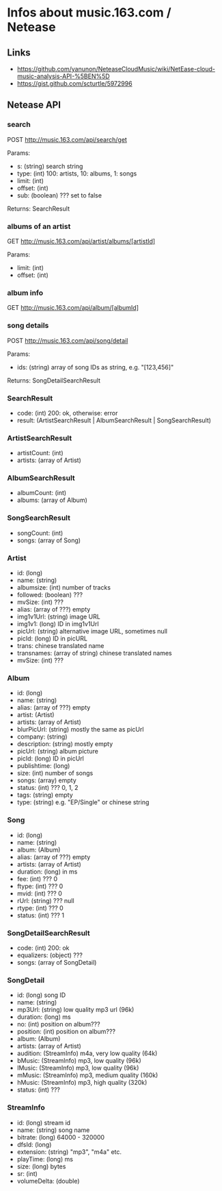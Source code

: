 # Infos about music.163.com / Netease 

## Links

- https://github.com/yanunon/NeteaseCloudMusic/wiki/NetEase-cloud-music-analysis-API-%5BEN%5D
- https://gist.github.com/scturtle/5972996


## Netease API

### search

POST http://music.163.com/api/search/get

Params:

- s: (string) search string
- type: (int) 100: artists, 10: albums, 1: songs
- limit: (int)
- offset: (int)
- sub: (boolean) ??? set to false

Returns: SearchResult

### albums of an artist

GET http://music.163.com/api/artist/albums/[artistId]

Params:

- limit: (int)
- offset: (int)

### album info

GET http://music.163.com/api/album/[albumId]

### song details

POST http://music.163.com/api/song/detail

Params:
- ids: (string) array of song IDs as string, e.g. "[123,456]"

Returns: SongDetailSearchResult

### SearchResult

- code: (int) 200: ok, otherwise: error
- result: (ArtistSearchResult | AlbumSearchResult | SongSearchResult)

### ArtistSearchResult

- artistCount: (int)
- artists: (array of Artist)

### AlbumSearchResult

- albumCount: (int)
- albums: (array of Album)

### SongSearchResult

- songCount: (int)
- songs: (array of Song)

### Artist

- id: (long)
- name: (string)
- albumsize: (int) number of tracks
- followed: (boolean) ???
- mvSize: (int) ???
- alias: (array of ???) empty
- img1v1Url: (string) image URL
- img1v1: (long) ID in img1v1Url
- picUrl: (string) alternative image URL, sometimes null
- picId: (long) ID in picURL
- trans: chinese translated name
- transnames: (array of string) chinese translated names
- mvSize: (int) ???

### Album

- id: (long)
- name: (string)
- alias: (array of ???) empty
- artist: (Artist)
- artists: (array of Artist)
- blurPicUrl: (string) mostly the same as picUrl
- company: (string)
- description: (string) mostly empty
- picUrl: (string) album picture
- picId: (long) ID in picUrl
- publishtime: (long)
- size: (int) number of songs
- songs: (array) empty
- status: (int) ??? 0, 1, 2
- tags: (string) empty
- type: (string) e.g. "EP/Single" or chinese string

### Song

- id: (long)
- name: (string)
- album: (Album)
- alias: (array of ???) empty
- artists: (array of Artist)
- duration: (long) in ms
- fee: (int) ??? 0
- ftype: (int) ??? 0
- mvid: (int) ??? 0
- rUrl: (string) ??? null
- rtype: (int) ??? 0
- status: (int) ??? 1

### SongDetailSearchResult

- code: (int) 200: ok
- equalizers: (object) ???
- songs: (array of SongDetail)

### SongDetail

- id: (long) song ID
- name: (string)
- mp3Url: (string) low quality mp3 url (96k)
- duration: (long) ms
- no: (int) position on album???
- position: (int) position on album???
- album: (Album)
- artists: (array of Artist)
- audition: (StreamInfo) m4a, very low quality (64k)
- bMusic: (StreamInfo) mp3, low quality (96k)
- lMusic: (StreamInfo) mp3, low quality (96k)
- mMusic: (StreamInfo) mp3, medium quality (160k)
- hMusic: (StreamInfo) mp3, high quality (320k)
- status: (int) ???

### StreamInfo

- id: (long) stream id
- name: (string) song name
- bitrate: (long) 64000 - 320000
- dfsId: (long)
- extension: (string) "mp3", "m4a" etc.
- playTime: (long) ms
- size: (long) bytes
- sr: (int)
- volumeDelta: (double)


